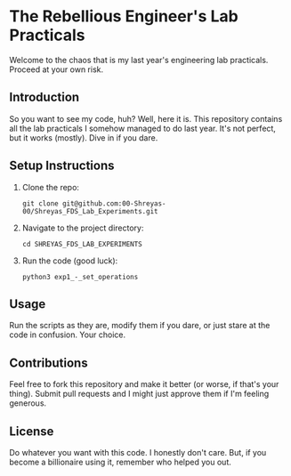 <h1>The Rebellious Engineer's Lab Practicals</h1>
<p>Welcome to the chaos that is my last year's engineering lab practicals. Proceed at your own risk.</p>

<h2 id="introduction">Introduction</h2>
<p>So you want to see my code, huh? Well, here it is. This repository contains all the lab practicals I somehow managed to do last year. It's not perfect, but it works (mostly). Dive in if you dare.</p>

<h2 id="setup-instructions">Setup Instructions</h2>
    <ol>
        <li>
            Clone the repo:
            <pre><code>git clone git@github.com:00-Shreyas-00/Shreyas_FDS_Lab_Experiments.git</code></pre>
        </li>
        <li>
            Navigate to the project directory:
            <pre><code>cd SHREYAS_FDS_LAB_EXPERIMENTS</code></pre>
        </li>
        <li>
            Run the code (good luck):
            <pre><code>python3 exp1_-_set_operations</code></pre>
        </li>
    </ol>

<h2 id="usage">Usage</h2>
<p>Run the scripts as they are, modify them if you dare, or just stare at the code in confusion. Your choice.</p>

<h2 id="contributions">Contributions</h2>
<p>Feel free to fork this repository and make it better (or worse, if that's your thing). Submit pull requests and I might just approve them if I'm feeling generous.</p>

<h2 id="license">License</h2>
<p>Do whatever you want with this code. I honestly don't care. But, if you become a billionaire using it, remember who helped you out.</p>
